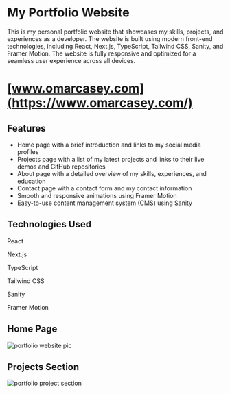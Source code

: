# My Portfolio Website
This is my personal portfolio website that showcases my skills, projects, and experiences as a developer. The website is built using modern front-end technologies, including React, Next.js, TypeScript, Tailwind CSS, Sanity, and Framer Motion. The website is fully responsive and optimized for a seamless user experience across all devices.

# [www.omarcasey.com](https://www.omarcasey.com/)

## Features
- Home page with a brief introduction and links to my social media profiles
- Projects page with a list of my latest projects and links to their live demos and GitHub repositories
- About page with a detailed overview of my skills, experiences, and education
- Contact page with a contact form and my contact information
- Smooth and responsive animations using Framer Motion
- Easy-to-use content management system (CMS) using Sanity
## Technologies Used
React

Next.js

TypeScript

Tailwind CSS

Sanity

Framer Motion

## Home Page
![portfolio website pic](https://user-images.githubusercontent.com/90979468/220246902-cd796afc-554e-4641-966c-de4c7250c447.png)

## Projects Section
![portfolio project section](https://user-images.githubusercontent.com/90979468/220247190-bec811c9-84c5-4161-b147-6a2661a8ffed.png)
